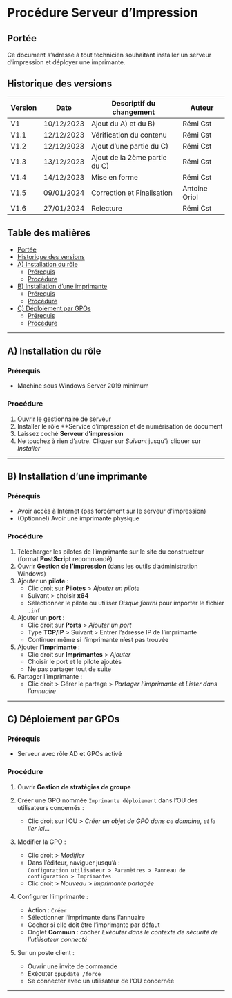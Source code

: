 # Procédure Serveur d’Impression

## Portée

Ce document s’adresse à tout technicien souhaitant installer un serveur d’impression et déployer une imprimante.

## Historique des versions

| Version | Date        | Descriptif du changement             | Auteur         |
|---------|-------------|--------------------------------------|----------------|
| V1      | 10/12/2023  | Ajout du A) et du B)                 | Rémi Cst       |
| V1.1    | 12/12/2023  | Vérification du contenu              | Rémi Cst       |
| V1.2    | 12/12/2023  | Ajout d’une partie du C)             | Rémi Cst       |
| V1.3    | 13/12/2023  | Ajout de la 2ème partie du C)        | Rémi Cst       |
| V1.4    | 14/12/2023  | Mise en forme                        | Rémi Cst       |
| V1.5    | 09/01/2024  | Correction et Finalisation           | Antoine Oriol  |
| V1.6    | 27/01/2024  | Relecture                            | Rémi Cst       |

## Table des matières

- [Portée](#portée)
- [Historique des versions](#historique-des-versions)
- [A) Installation du rôle](#a-installation-du-rôle)
  - [Prérequis](#prérequis)
  - [Procédure](#procédure)
- [B) Installation d’une imprimante](#b-installation-dune-imprimante)
  - [Prérequis](#prérequis-1)
  - [Procédure](#procédure-1)
- [C) Déploiement par GPOs](#c-déploiement-par-gpos)
  - [Prérequis](#prérequis-2)
  - [Procédure](#procédure-2)

---

## A) Installation du rôle

### Prérequis

- Machine sous Windows Server 2019 minimum

### Procédure

1. Ouvrir le gestionnaire de serveur
2. Installer le rôle **Service d’impression et de numérisation de document
3. Laissez coché **Serveur d’impression**
4. Ne touchez à rien d’autre. Cliquer sur *Suivant* jusqu’à cliquer sur *Installer*


---

## B) Installation d’une imprimante

### Prérequis

- Avoir accès à Internet (pas forcément sur le serveur d'impression)
- (Optionnel) Avoir une imprimante physique

### Procédure

1. Télécharger les pilotes de l’imprimante sur le site du constructeur (format **PostScript** recommandé)
2. Ouvrir **Gestion de l’impression** (dans les outils d’administration Windows)
3. Ajouter un **pilote** :
   - Clic droit sur **Pilotes** > *Ajouter un pilote*
   - Suivant > choisir **x64**
   - Sélectionner le pilote ou utiliser *Disque fourni* pour importer le fichier `.inf`
4. Ajouter un **port** :
   - Clic droit sur **Ports** > *Ajouter un port*
   - Type **TCP/IP** > Suivant > Entrer l’adresse IP de l’imprimante
   - Continuer même si l’imprimante n’est pas trouvée
5. Ajouter l’**imprimante** :
   - Clic droit sur **Imprimantes** > *Ajouter*
   - Choisir le port et le pilote ajoutés
   - Ne pas partager tout de suite
6. Partager l’imprimante :
   - Clic droit > Gérer le partage > *Partager l’imprimante* et *Lister dans l’annuaire*

---

## C) Déploiement par GPOs

### Prérequis

- Serveur avec rôle AD et GPOs activé

### Procédure

1. Ouvrir **Gestion de stratégies de groupe**
2. Créer une GPO nommée `Imprimante déploiement` dans l’OU des utilisateurs concernés :
   - Clic droit sur l’OU > *Créer un objet de GPO dans ce domaine, et le lier ici…*
3. Modifier la GPO :
   - Clic droit > *Modifier*
   - Dans l’éditeur, naviguer jusqu’à :  
     `Configuration utilisateur > Paramètres > Panneau de configuration > Imprimantes`
   - Clic droit > *Nouveau* > *Imprimante partagée*
4. Configurer l’imprimante :
   - Action : `Créer`
   - Sélectionner l’imprimante dans l’annuaire
   - Cocher si elle doit être l’imprimante par défaut
   - Onglet **Commun** : cocher *Exécuter dans le contexte de sécurité de l’utilisateur connecté*

5. Sur un poste client :
   - Ouvrir une invite de commande
   - Exécuter `gpupdate /force`
   - Se connecter avec un utilisateur de l’OU concernée

---
